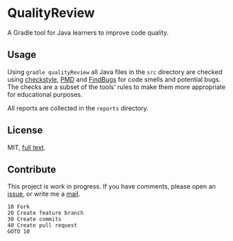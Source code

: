 # QualityReview

A Gradle tool for Java learners to improve code quality.

## Usage

Using `gradle qualityReview` all Java files in the `src` directory are checked using [checkstyle](http://checkstyle.sourceforge.net), [PMD](https://pmd.github.io) and [FindBugs](http://findbugs.sourceforge.net) for code smells and potential bugs.
The checks are a subset of the tools' rules to make them more appropriate for educational purposes.

All reports are collected in the `reports` directory.

## License

MIT, [full text](https://github.com/LinusDietz/QualityReview/blob/master/LICENSE).

## Contribute

This project is work in progress.
If you have comments, please open an [issue](https://github.com/LinusDietz/QualityReview/issues), or write me a [mail](mailto:linus.dietz@tum.de).

    10 Fork
    20 Create feature branch
    30 Create commits
    40 Create pull request
    GOTO 10

